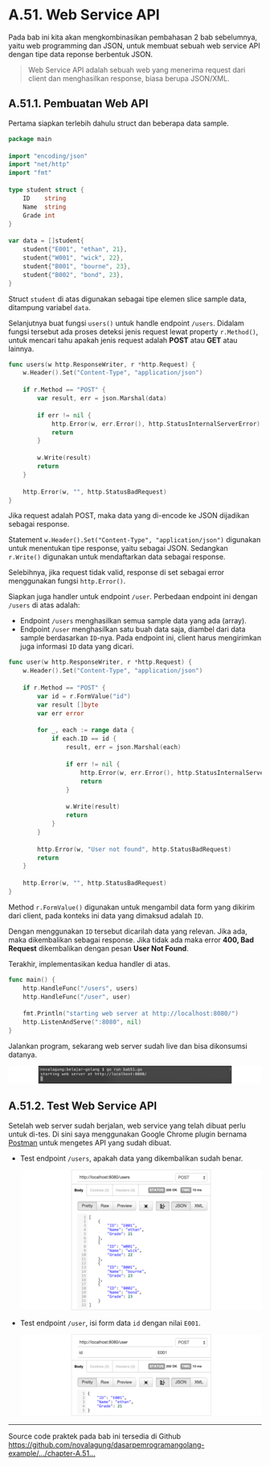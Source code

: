# A.51. Web Service API

Pada bab ini kita akan mengkombinasikan pembahasan 2 bab sebelumnya, yaitu web programming dan JSON, untuk membuat sebuah web service API dengan tipe data reponse berbentuk JSON.

> Web Service API adalah sebuah web yang menerima request dari client dan menghasilkan response, biasa berupa JSON/XML.

## A.51.1. Pembuatan Web API

Pertama siapkan terlebih dahulu struct dan beberapa data sample.

```go
package main

import "encoding/json"
import "net/http"
import "fmt"

type student struct {
    ID    string
    Name  string
    Grade int
}

var data = []student{
    student{"E001", "ethan", 21},
    student{"W001", "wick", 22},
    student{"B001", "bourne", 23},
    student{"B002", "bond", 23},
}
```

Struct `student` di atas digunakan sebagai tipe elemen slice sample data, ditampung variabel `data`.

Selanjutnya buat fungsi `users()` untuk handle endpoint `/users`. Didalam fungsi tersebut ada proses deteksi jenis request lewat property `r.Method()`, untuk mencari tahu apakah jenis request adalah **POST** atau **GET** atau lainnya.

```go
func users(w http.ResponseWriter, r *http.Request) {
    w.Header().Set("Content-Type", "application/json")

    if r.Method == "POST" {
        var result, err = json.Marshal(data)

        if err != nil {
            http.Error(w, err.Error(), http.StatusInternalServerError)
            return
        }

        w.Write(result)
        return
    }

    http.Error(w, "", http.StatusBadRequest)
}
```

Jika request adalah POST, maka data yang di-encode ke JSON dijadikan sebagai response.

Statement `w.Header().Set("Content-Type", "application/json")` digunakan untuk menentukan tipe response, yaitu sebagai JSON. Sedangkan `r.Write()` digunakan untuk mendaftarkan data sebagai response.

Selebihnya, jika request tidak valid, response di set sebagai error menggunakan fungsi `http.Error()`.

Siapkan juga handler untuk endpoint `/user`. Perbedaan endpoint ini dengan `/users` di atas adalah:

 - Endpoint `/users` menghasilkan semua sample data yang ada (array).
 - Endpoint `/user` menghasilkan satu buah data saja, diambel dari data sample berdasarkan `ID`-nya. Pada endpoint ini, client harus mengirimkan juga informasi `ID` data yang dicari.

```go
func user(w http.ResponseWriter, r *http.Request) {
    w.Header().Set("Content-Type", "application/json")

    if r.Method == "POST" {
        var id = r.FormValue("id")
        var result []byte
        var err error

        for _, each := range data {
            if each.ID == id {
                result, err = json.Marshal(each)

                if err != nil {
                    http.Error(w, err.Error(), http.StatusInternalServerError)
                    return
                }

                w.Write(result)
                return
            }
        }

        http.Error(w, "User not found", http.StatusBadRequest)
        return
    }

    http.Error(w, "", http.StatusBadRequest)
}
```

Method `r.FormValue()` digunakan untuk mengambil data form yang dikirim dari client, pada konteks ini data yang dimaksud adalah `ID`.

Dengan menggunakan `ID` tersebut dicarilah data yang relevan. Jika ada, maka dikembalikan sebagai response. Jika tidak ada maka error **400, Bad Request** dikembalikan dengan pesan **User Not Found**.

Terakhir, implementasikan kedua handler di atas.

```go
func main() {
    http.HandleFunc("/users", users)
    http.HandleFunc("/user", user)

    fmt.Println("starting web server at http://localhost:8080/")
    http.ListenAndServe(":8080", nil)
}
```

Jalankan program, sekarang web server sudah live dan bisa dikonsumsi datanya.

![Web API Server dijalankan](images/A_web_service_1_server.png)

## A.51.2. Test Web Service API

Setelah web server sudah berjalan, web service yang telah dibuat perlu untuk di-tes. Di sini saya menggunakan Google Chrome plugin bernama [Postman](https://chrome.google.com/webstore/detail/postman/fhbjgbiflinjbdggehcddcbncdddomop?hl=en) untuk mengetes API yang sudah dibuat.

 - Test endpoint `/users`, apakah data yang dikembalikan sudah benar.

    ![Test `/users`](images/A_web_service_2_test_api_users.png)

 - Test endpoint `/user`, isi form data `id` dengan nilai `E001`.

    ![Test `/user`](images/A_web_service_3_test_api_user.png)

---

<div class="source-code-link">
    <div class="source-code-link-message">Source code praktek pada bab ini tersedia di Github</div>
    <a href="https://github.com/novalagung/dasarpemrogramangolang-example/tree/master/chapter-A.51-web-json-api">https://github.com/novalagung/dasarpemrogramangolang-example/.../chapter-A.51...</a>
</div>
